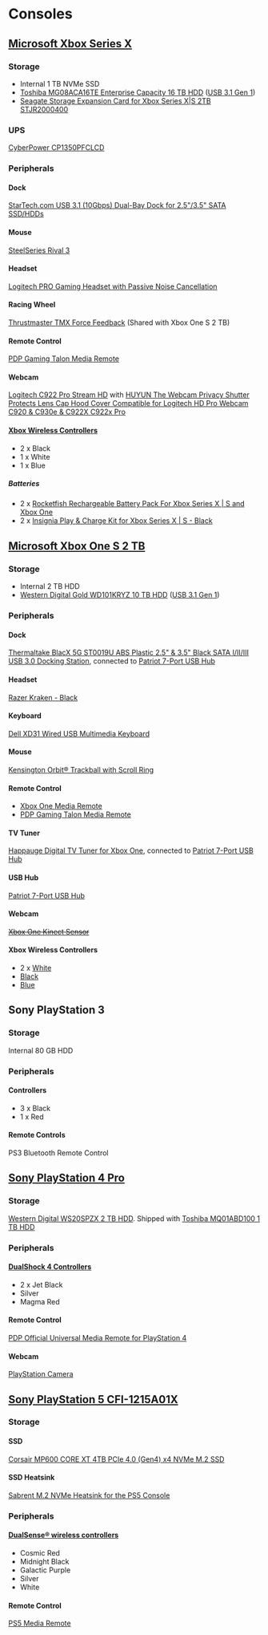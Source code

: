 # Consoles

## [Microsoft Xbox Series X](https://www.xbox.com/en-US/consoles/xbox-series-x)

### Storage

* Internal 1 TB NVMe SSD
* [Toshiba MG08ACA16TE Enterprise Capacity 16 TB HDD](https://toshiba.semicon-storage.com/content/dam/toshiba-ss/asia-pacific/docs/product/storage/product-manual/eHDD-MG08-Product-Overview.pdf) ([USB 3.1 Gen 1](https://github.com/jdrch/Hardware/blob/master/Consoles.md#dock))
* [Seagate Storage Expansion Card for Xbox Series X|S 2TB STJR2000400](https://www.seagate.com/www-content/datasheets/pdfs/xbox-expansion-card-series-DS2042-3-2009-AMER-en_US.pdf)

### UPS

[CyberPower CP1350PFCLCD](https://github.com/jdrch/Hardware/blob/master/UPS.md#battery-backed-up-devices-1)

### Peripherals

#### Dock

[StarTech.com USB 3.1 (10Gbps) Dual-Bay Dock for 2.5"/3.5" SATA SSD/HDDs](https://www.startech.com/en-us/hdd/sdock2u313)

#### Mouse

[SteelSeries Rival 3](https://steelseries.com/gaming-mice/rival-3)

#### Headset

[Logitech PRO Gaming Headset with Passive Noise Cancellation](https://www.logitechg.com/en-us/products/gaming-audio/pro-gaming-headset-passive-noise-cancellation.981-000811.html)

#### Racing Wheel

[Thrustmaster TMX Force Feedback](http://www.thrustmaster.com/en_US/products/tmx-force-feedback) (Shared with Xbox One S 2 TB)

#### Remote Control

[PDP Gaming Talon Media Remote](https://www.pdp.com/en/shop/xbox/pdp-gaming-talon-media-remote-xbox)

#### Webcam

[Logitech C922 Pro Stream HD](https://www.logitech.com/en-us/product/c922-pro-stream-webcam) with [HUYUN The Webcam Privacy Shutter Protects Lens Cap Hood Cover Compatible for Logitech HD Pro Webcam C920 & C930e & C922X C922x Pro](https://www.amazon.com/gp/product/B01N7B8QIS)

#### [Xbox Wireless Controllers](https://www.xbox.com/en-US/accessories/controllers/xbox-wireless-controller)

* 2 x Black
* 1 x White
* 1 x Blue

##### Batteries

* 2 x [Rocketfish Rechargeable Battery Pack For Xbox Series X | S and Xbox One](https://www.rocketfishproducts.com/pdp/RF-XB1SRBP/6405325)
* 2 x [Insignia Play & Charge Kit for Xbox Series X | S - Black](https://www.insigniaproducts.com/pdp/NS-XBX9PC/6424527)

## [Microsoft Xbox One S 2 TB](https://www.eurogamer.net/articles/2016-08-08-it-looks-like-the-white-xbox-one-s-2tb-has-sold-out-for-good)

### Storage

* Internal 2 TB HDD
* [Western Digital Gold WD101KRYZ 10 TB HDD](https://documents.westerndigital.com/content/dam/doc-library/en_us/assets/public/western-digital/product/internal-drives/wd-gold/product-brief-wd-gold-2579-810192.pdf) ([USB 3.1 Gen 1](https://github.com/jdrch/Hardware/blob/master/Consoles.md#dock-1))

### Peripherals

#### Dock

[Thermaltake BlacX 5G ST0019U ABS Plastic 2.5" & 3.5" Black SATA I/II/III USB 3.0 Docking Station](https://www.newegg.com/thermaltake-st0019u-office-products/p/N82E16817153133R), connected to [Patriot 7-Port USB Hub](https://github.com/jdrch/Hardware/blob/master/Consoles.md#usb-hub)

#### Headset

[Razer Kraken - Black](https://www.razer.com/gaming-headsets/Razer-Kraken/RZ04-02830100-R3U1)

#### Keyboard

[Dell XD31 Wired USB Multimedia Keyboard](https://pcpartpicker.com/product/Zrw7YJ/dell-xd31w-wired-usb-multimedia-keyboard)

#### Mouse

[Kensington Orbit® Trackball with Scroll Ring](https://www.kensington.com/p/products/electronic-control-solutions/trackball-products/orbit-trackball-with-scroll-ring/)

#### Remote Control


* [Xbox One Media Remote](https://support.xbox.com/en-US/xbox-one/accessories/xbox-one-media-remote-info)
* [PDP Gaming Talon Media Remote](https://www.pdp.com/en/shop/xbox/pdp-gaming-talon-media-remote-xbox)

#### TV Tuner

[Happauge Digital TV Tuner for Xbox One](https://www.hauppauge.com/pages/products/data_xboxtv.html), connected to [Patriot 7-Port USB Hub](https://github.com/jdrch/Hardware/blob/master/Consoles.md#usb-hub)

#### USB Hub

[Patriot 7-Port USB Hub](https://info.patriotmemory.com/patriot-7-port-usb-hub)

#### Webcam

~~[Xbox One Kinect Sensor](https://support.xbox.com/en-US/browse/xbox-one/accessories/Kinect)~~

#### Xbox Wireless Controllers

* 2 x [White](https://www.xbox.com/en-US/xbox-one/accessories/controllers/xbox-wireless-controller)
* [Black](https://www.xbox.com/en-US/xbox-one/accessories/controllers/xbox-black-wireless-controller)
* [Blue](https://www.xbox.com/en-US/xbox-one/accessories/controllers/blue-wireless-controller)

## Sony PlayStation 3

### Storage

Internal 80 GB HDD

### Peripherals

#### Controllers

* 3 x Black
* 1 x Red

#### Remote Controls

PS3 Bluetooth Remote Control

## [Sony PlayStation 4 Pro](https://www.playstation.com/en-us/explore/ps4-pro/)

### Storage

[Western Digital WS20SPZX 2 TB HDD](https://www.wd.com/content/dam/wdc/website/downloadable_assets/eng/spec_data_sheet/2879-771437.pdf). Shipped with [Toshiba MQ01ABD100 1 TB HDD](https://toshiba.semicon-storage.com/content/dam/toshiba-ss/asia-pacific/docs/product/storage/product-manual/cHDD-MQ01ABDxxx-Product-Overview.pdf)

### Peripherals

#### [DualShock 4 Controllers](https://www.playstation.com/en-us/explore/accessories/gaming-controllers/dualshock-4/)

* 2 x Jet Black
* Silver
* Magma Red

#### Remote Control 

[PDP Official Universal Media Remote for PlayStation 4](https://www.pdp.com/en/shop/universal-media-remote-for-ps4)

#### Webcam

[PlayStation Camera](https://www.playstation.com/en-us/explore/accessories/vr-accessories/playstation-camera/)

## [Sony PlayStation 5 CFI-1215A01X](https://direct.playstation.com/en-us/buy-consoles/playstation5-console-call-of-duty-modern-warfare-ii-bundle)

### Storage

#### SSD

[Corsair MP600 CORE XT 4TB PCIe 4.0 (Gen4) x4 NVMe M.2 SSD](https://www.corsair.com/us/en/p/data-storage/cssd-f4000gbmp600cxt/mp600-core-xt-4tb-pcie-4-0-gen4-x-4-nvme-m-2-ssd-cssd-f4000gbmp600cxt)

#### SSD Heatsink

[Sabrent M.2 NVMe Heatsink for the PS5 Console](https://sabrent.com/products/sb-pshs)

### Peripherals

#### [DualSense® wireless controllers](https://www.playstation.com/en-us/accessories/dualsense-wireless-controller/)

* Cosmic Red
* Midnight Black
* Galactic Purple 
* Silver
* White

#### Remote Control 

[PS5 Media Remote](https://www.playstation.com/en-us/accessories/media-remote/)